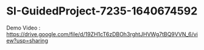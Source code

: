 # SI-GuidedProject-7235-1640674592
Demo Video : https://drive.google.com/file/d/19ZH1cT6zDBOh3rghtJHVWg7tBQ9VVN_6/view?usp=sharing
